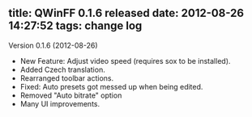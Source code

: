 title: QWinFF 0.1.6 released
date: 2012-08-26 14:27:52
tags: change log
---
Version 0.1.6
(2012-08-26)

- New Feature: Adjust video speed (requires sox to be installed).
- Added Czech translation.
- Rearranged toolbar actions.
- Fixed: Auto presets got messed up when being edited.
- Removed "Auto bitrate" option
- Many UI improvements. 
